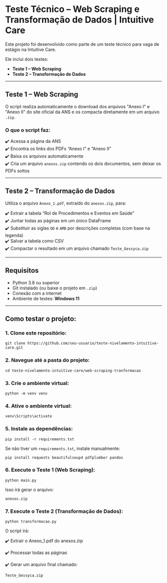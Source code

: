 # Teste Técnico – Web Scraping e Transformação de Dados | Intuitive Care

Este projeto foi desenvolvido como parte de um teste técnico para vaga de estágio na Intuitive Care.

Ele inclui dois testes:

- **Teste 1 – Web Scraping**
- **Teste 2 – Transformação de Dados**

---

## Teste 1 – Web Scraping

O script realiza automaticamente o download dos arquivos "Anexo I" e "Anexo II" do site oficial da ANS e os compacta diretamente em um arquivo `.zip`.

### O que o script faz:
✔️ Acessa a página da ANS  
✔️ Encontra os links dos PDFs “Anexo I” e “Anexo II”  
✔️ Baixa os arquivos automaticamente  
✔️ Cria um arquivo `anexos.zip` contendo os dois documentos, sem deixar os PDFs soltos

---

## Teste 2 – Transformação de Dados

Utiliza o arquivo `Anexo_1.pdf`, extraído do `anexos.zip`, para:

✔️ Extrair a tabela “Rol de Procedimentos e Eventos em Saúde”  
✔️ Juntar todas as páginas em um único DataFrame  
✔️ Substituir as siglas `OD` e `AMB` por descrições completas (com base na legenda)  
✔️ Salvar a tabela como CSV  
✔️ Compactar o resultado em um arquivo chamado `Teste_Gessyca.zip`

---

## Requisitos

- Python 3.8 ou superior  
- Git instalado (ou baixe o projeto em `.zip`)  
- Conexão com a internet  
- Ambiente de testes: **Windows 11**

---

## Como testar o projeto:

### 1. Clone este repositório:

``git clone https://github.com/seu-usuario/teste-nivelamento-intuitive-care.git``

### 2. Navegue até a pasta do projeto:

``cd teste-nivelamento-intuitive-care/web-scraping-tranformacao``

### 3. Crie o ambiente virtual:

``python -m venv venv``

### 4. Ative o ambiente virtual:

``venv\Scripts\activate``

### 5. Instale as dependências:

``pip install -r requirements.txt``

Se não tiver um ``requirements.txt``, instale manualmente:

``pip install requests beautifulsoup4 pdfplumber pandas``

### 6. Execute o Teste 1 (Web Scraping):

``python main.py``

Isso irá gerar o arquivo:

``anexos.zip``

### 7. Execute o Teste 2 (Transformação de Dados):

``python transformacao.py``

O script irá:

✔️ Extrair o Anexo_1.pdf do anexos.zip

✔️ Processar todas as páginas

✔️ Gerar um arquivo final chamado:

``Teste_Gessyca.zip``




